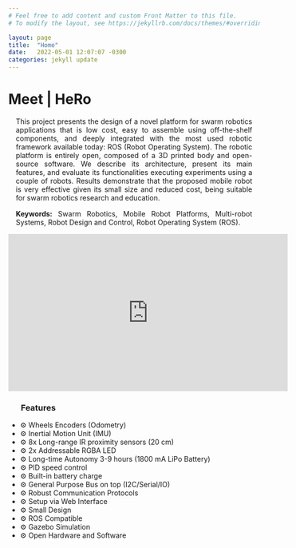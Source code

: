 ```yaml
---
# Feel free to add content and custom Front Matter to this file.
# To modify the layout, see https://jekyllrb.com/docs/themes/#overriding-theme-defaults

layout: page
title:  "Home"
date:   2022-05-01 12:07:07 -0300
categories: jekyll update
---
```

<!-- Inserir texto em markdown para a página home -->

<h1>Meet | HeRo</h1>

<div style="margin: 15px; text-align: justify;">This project presents the design of a novel platform for swarm robotics applications that is low cost, easy to assemble using off-the-shelf components, and deeply integrated with the most used robotic framework available today: ROS (Robot Operating System). The robotic platform is entirely open, composed of a 3D printed body and open-source software. We describe its architecture, present its main features, and evaluate its functionalities executing experiments using a couple of robots. Results demonstrate that the proposed mobile robot is very effective given its small size and reduced cost, being suitable for swarm robotics research and education.</div>

<div style="margin: 15px; text-align: justify;">
<strong>Keywords:</strong> Swarm Robotics, Mobile Robot Platforms, Multi-robot Systems, Robot Design and Control, Robot Operating System (ROS).
</div>

<iframe width="560" height="315" src="https://www.youtube.com/embed/JQvuYeF24lY" title="YouTube video player" frameborder="0" allow="accelerometer; autoplay; clipboard-write; encrypted-media; gyroscope; picture-in-picture" allowfullscreen></iframe>


<!------------- Features ------------->
<h3 style="padding-left: 25px;"><i class="fa fa-book" aria-hidden="true"></i>Features</h3>
 <ul class="fa-ul">
    <li><span>&#9881;</span> Wheels Encoders (Odometry)</li>
    <li><span>&#9881;</span> Inertial Motion Unit (IMU)</li>
    <li><span>&#9881;</span> 8x Long-range IR proximity sensors (20 cm)</li>
    <li><span>&#9881;</span> 2x Addressable RGBA LED</li>
    <li><span>&#9881;</span> Long-time Autonomy 3-9 hours (1800 mA LiPo Battery)</li>
    <li><span>&#9881;</span> PID speed control</li>
    <li><span>&#9881;</span> Built-in battery charge</li>
    <li><span>&#9881;</span> General Purpose Bus on top (I2C/Serial/IO)</li>
    <li><span>&#9881;</span> Robust Communication Protocols</li>
    <li><span>&#9881;</span> Setup via Web Interface</li>
    <li><span>&#9881;</span> Small Design</li>
    <li><span>&#9881;</span> ROS Compatible</li>
    <li><span>&#9881;</span> Gazebo Simulation</li>
    <li><span>&#9881;</span> Open Hardware and Software</li>
 </ul> 

<!-- <h2>Requirements</h2>
 <p>The robot was designed so that it is easy to assemble and reproduce. To build and operate a robot, you need:</p>

 <ul class="fa-ul">
    <li><span class="fa-li"><i class="fa-solid fa-check-square"></i></span>Order some electronic components, motors, screws, etc...</li>
    <li><span class="fa-li"><i class="fa-solid fa-check-square"></i></span>Order PCB board;</li>
    <li><span class="fa-li"><i class="fa-solid fa-spinner fa-pulse"></i></span>Skills with soldering iron (SMD);</li>
    <li><span class="fa-li"><i class="fa-regular fa-square"></i></span>Programming practice (Arduino, ROS);</li>
 </ul> -->

